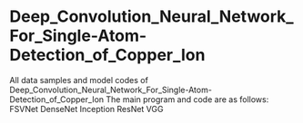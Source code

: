 # Deep_Convolution_Neural_Network_For_Single-Atom-Detection_of_Copper_Ion
All data samples and model codes of Deep_Convolution_Neural_Network_For_Single-Atom-Detection_of_Copper_Ion
The main program and code are as follows:
FSVNet
DenseNet
Inception
ResNet
VGG

